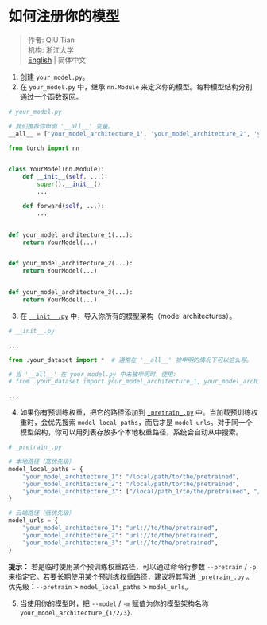 # 如何注册你的模型

> 作者: QIU Tian  
> 机构: 浙江大学  
> [English](README.md) | 简体中文

1. 创建 `your_model.py`。
2. 在 `your_model.py` 中，继承 `nn.Module` 来定义你的模型。每种模型结构分别通过一个函数返回。

```python
# your_model.py

# 我们推荐你申明 '__all__' 变量。
__all__ = ['your_model_architecture_1', 'your_model_architecture_2', 'your_model_architecture_3']

from torch import nn


class YourModel(nn.Module):
    def __init__(self, ...):
        super().__init__()
        ...

    def forward(self, ...):
        ...


def your_model_architecture_1(...):
    return YourModel(...)


def your_model_architecture_2(...):
    return YourModel(...)


def your_model_architecture_3(...):
    return YourModel(...)
```

3. 在 [`__init__.py`](__init__.py) 中，导入你所有的模型架构（model architectures）。

```python
# __init__.py

...

from .your_dataset import *  # 通常在 '__all__' 被申明的情况下可以这么写。

# 当 '__all__' 在 your_model.py 中未被申明时，使用:
# from .your_dataset import your_model_architecture_1, your_model_architecture_2, your_model_architecture_3

...
```

4. 如果你有预训练权重，把它的路径添加到 [`_pretrain_.py`](_pretrain_.py)
   中。当加载预训练权重时，会优先搜索 `model_local_paths`，而后才是 `model_urls`。对于同一个模型架构，你可以用列表存放多个本地权重路径，系统会自动从中搜索。

```python
# _pretrain_.py

# 本地路径（高优先级）
model_local_paths = {
    "your_model_architecture_1": "/local/path/to/the/pretrained",
    "your_model_architecture_2": "/local/path/to/the/pretrained",
    "your_model_architecture_3": ["/local/path_1/to/the/pretrained", "/local/path_2/to/the/pretrained"],
}

# 云端路径（低优先级）
model_urls = {
    "your_model_architecture_1": "url://to/the/pretrained",
    "your_model_architecture_2": "url://to/the/pretrained",
    "your_model_architecture_3": "url://to/the/pretrained",
}
```

**提示：**
若是临时使用某个预训练权重路径，可以通过命令行参数 `--pretrain` / `-p`
来指定它。若要长期使用某个预训练权重路径，建议将其写进 [`_pretrain_.py`](_pretrain_.py)
。优先级：`--pretrain` > `model_local_paths` > `model_urls`。

5. 当使用你的模型时，把 `--model` / `-m` 赋值为你的模型架构名称 `your_model_architecture_{1/2/3}`. 

